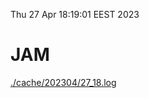 Thu 27 Apr 18:19:01 EEST 2023
# JAM
<a href='./cache/202304/27_18.log'>./cache/202304/27_18.log</a>
